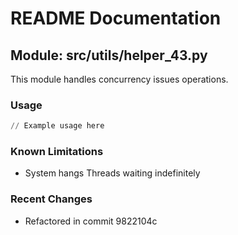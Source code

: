 # README Documentation

## Module: src/utils/helper_43.py

This module handles concurrency issues operations.

### Usage

```python
// Example usage here
```

### Known Limitations

- System hangs Threads waiting indefinitely

### Recent Changes

- Refactored in commit 9822104c
